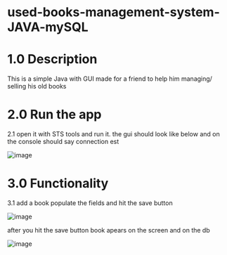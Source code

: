 # used-books-management-system-JAVA-mySQL

# 1.0 Description
This is a simple Java with GUI made for a friend to help him managing/ selling his old books

# 2.0 Run the app 

2.1 open it with STS tools and run it. 
the gui should look like below and on the console should say connection est

![image](https://user-images.githubusercontent.com/43549151/128933568-6d458065-299e-4316-ab4d-8622b1b81f7e.png)

# 3.0 Functionality

3.1 add a book
populate the fields and hit the save button

![image](https://user-images.githubusercontent.com/43549151/128934120-74ba644b-3da0-4c89-9e9e-7d50721fccc5.png)


after you hit the save button book apears on the screen and on the db

![image](https://user-images.githubusercontent.com/43549151/128934226-cef94e6c-0f54-41e9-ad56-666554d97ea1.png)





